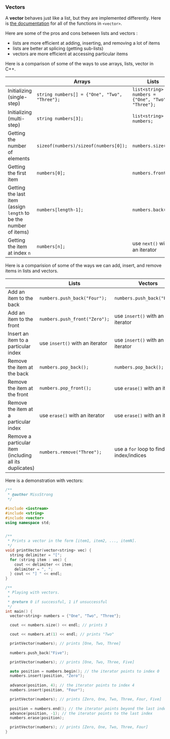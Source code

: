 <!-- # [Link to video.]() -->

### Vectors

A **vector** behaves just like a list, but they are implemented differently. Here is [the documentation](https://en.cppreference.com/w/cpp/container/vector) for all of the functions in `<vector>`.

Here are some of the pros and cons between lists and vectors :
* lists are more efficient at adding, inserting, and removing a lot of items
* lists are better at splicing (getting sub-lists)
* vectors are more efficient at accessing particular items

Here is a comparison of some of the ways to use arrays, lists, vector in C++.

| | Arrays | Lists | Vectors |
| --- | --- | --- | --- |
| Initializing (single-step) | `string numbers[] = {"One", "Two", "Three"};` | `list<string> numbers = {"One", "Two", "Three"};` | `vector<string> numbers = {"One", "Two", "Three"};` |
| Initializing (multi-step) | `string numbers[3];` | `list<string> numbers;` | `vector<string> numbers;` |
| Getting the number of elements | `sizeof(numbers)/sizeof(numbers[0]);` | `numbers.size();` | `numbers.size();` |
| Getting the first item | `numbers[0];` | `numbers.front();` | `numbers.at(0);` |
| Getting the last item (assign `length` to be the number of items) | `numbers[length-1];` | `numbers.back();` | `numbers.at(length-1);` |
| Getting the item at index `n` | `numbers[n];` |  use `next()` with an iterator | `numbers.at(n);` |

Here is a comparision of some of the ways we can add, insert, and remove items in lists and vectors.

| | Lists | Vectors |
| --- | --- | --- | 
| Add an item to the back | `numbers.push_back("Four");` | `numbers.push_back("Four");` |
| Add an item to the front | `numbers.push_front("Zero");` | use `insert()` with an iterator |
| Insert an item to a particular index | use `insert()` with an iterator | use `insert()` with an iterator |
| Remove the item at the back | `numbers.pop_back();` | `numbers.pop_back();` |
| Remove the item at the front | `numbers.pop_front();` | use `erase()` with an iterator |
| Remove the item at a particular index | use `erase()` with an iterator | use `erase()` with an iterator |
| Remove a particular item (including all its duplicates) | `numbers.remove("Three");` | use a `for` loop to find the index/indices |

Here is a demonstration with vectors:

```cpp
/**
 * @author MissStrong
 */

#include <iostream>
#include <string>
#include <vector>
using namespace std;


/**
 * Prints a vector in the form [item1, item2, ..., itemN].
 */
void printVector(vector<string> vec) {
  string delimiter = "[";
  for (string item : vec) {
    cout << delimiter << item;
    delimiter = ", ";
  } cout << "] " << endl;
}

/**
 * Playing with vectors.
 *
 * @return 0 if successful, 1 if unsuccessful
 */
int main() {
  vector<string> numbers = {"One", "Two", "Three"};

  cout << numbers.size() << endl; // prints 3

  cout << numbers.at(1) << endl; // prints "Two"

  printVector(numbers); // prints [One, Two, Three] 
  
  numbers.push_back("Five"); 

  printVector(numbers); // prints [One, Two, Three, Five] 

  auto position = numbers.begin(); // the iterator points to index 0
  numbers.insert(position, "Zero");
  
  advance(position, 4); // the iterator points to index 4
  numbers.insert(position, "Four");

  printVector(numbers); // prints [Zero, One, Two, Three, Four, Five] 
  
  position = numbers.end(); // the iterator points beyond the last index
  advance(position, -1); // the iterator points to the last index
  numbers.erase(position);

  printVector(numbers); // prints [Zero, One, Two, Three, Four] 
}

```

<!-- ### Vectors of Arrays

Vectors *cannot* contain arrays as elements. In general they should not be mixed together.

```java
ArrayList<Integer[]> arraylistOfArrays = new ArrayList(); // this doesn't work
``` -->
